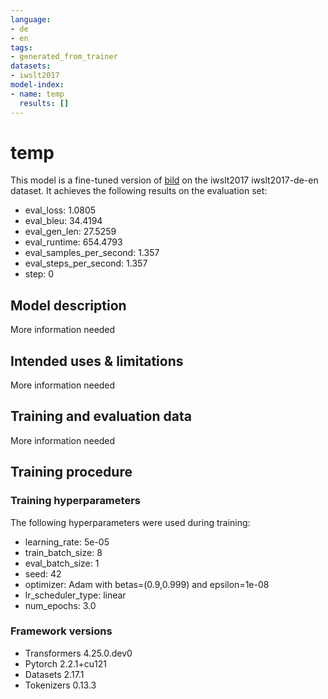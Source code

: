 ```yaml
---
language:
- de
- en
tags:
- generated_from_trainer
datasets:
- iwslt2017
model-index:
- name: temp
  results: []
---
```


<!-- This model card has been generated automatically according to the information the Trainer had access to. You
should probably proofread and complete it, then remove this comment. -->

# temp

This model is a fine-tuned version of [bild](https://huggingface.co/bild) on the iwslt2017 iwslt2017-de-en dataset.
It achieves the following results on the evaluation set:
- eval_loss: 1.0805
- eval_bleu: 34.4194
- eval_gen_len: 27.5259
- eval_runtime: 654.4793
- eval_samples_per_second: 1.357
- eval_steps_per_second: 1.357
- step: 0

## Model description

More information needed

## Intended uses & limitations

More information needed

## Training and evaluation data

More information needed

## Training procedure

### Training hyperparameters

The following hyperparameters were used during training:
- learning_rate: 5e-05
- train_batch_size: 8
- eval_batch_size: 1
- seed: 42
- optimizer: Adam with betas=(0.9,0.999) and epsilon=1e-08
- lr_scheduler_type: linear
- num_epochs: 3.0

### Framework versions

- Transformers 4.25.0.dev0
- Pytorch 2.2.1+cu121
- Datasets 2.17.1
- Tokenizers 0.13.3
